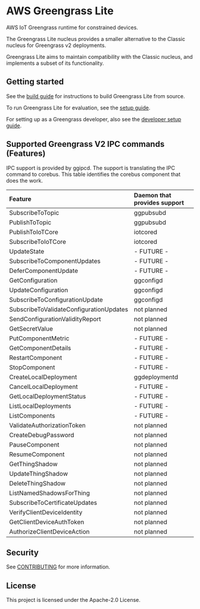 # AWS Greengrass Lite

AWS IoT Greengrass runtime for constrained devices.

The Greengrass Lite nucleus provides a smaller alternative to the Classic
nucleus for Greengrass v2 deployments.

Greengrass Lite aims to maintain compatibility with the Classic nucleus, and
implements a subset of its functionality.

## Getting started

See the [build guide](docs/INSTALL.md) for instructions to build Greengrass Lite
from source.

To run Greengrass Lite for evaluation, see the [setup guide](docs/SETUP.md).

For setting up as a Greengrass developer, also see the
[developer setup guide](docs/DEVELOPMENT.md).

## Supported Greengrass V2 IPC commands (Features)

IPC support is provided by ggipcd. The support is translating the IPC command to
corebus. This table identifies the corebus component that does the work.

| Feature                                 | Daemon that provides support |
| :-------------------------------------- | :--------------------------- |
| SubscribeToTopic                        | ggpubsubd                    |
| PublishToTopic                          | ggpubsubd                    |
| PublishToIoTCore                        | iotcored                     |
| SubscribeToIoTCore                      | iotcored                     |
| UpdateState                             | - FUTURE -                   |
| SubscribeToComponentUpdates             | - FUTURE -                   |
| DeferComponentUpdate                    | - FUTURE -                   |
| GetConfiguration                        | ggconfigd                    |
| UpdateConfiguration                     | ggconfigd                    |
| SubscribeToConfigurationUpdate          | ggconfigd                    |
| SubscribeToValidateConfigurationUpdates | not planned                  |
| SendConfigurationValidityReport         | not planned                  |
| GetSecretValue                          | not planned                  |
| PutComponentMetric                      | - FUTURE -                   |
| GetComponentDetails                     | - FUTURE -                   |
| RestartComponent                        | - FUTURE -                   |
| StopComponent                           | - FUTURE -                   |
| CreateLocalDeployment                   | ggdeploymentd                |
| CancelLocalDeployment                   | - FUTURE -                   |
| GetLocalDeploymentStatus                | - FUTURE -                   |
| ListLocalDeployments                    | - FUTURE -                   |
| ListComponents                          | - FUTURE -                   |
| ValidateAuthorizationToken              | not planned                  |
| CreateDebugPassword                     | not planned                  |
| PauseComponent                          | not planned                  |
| ResumeComponent                         | not planned                  |
| GetThingShadow                          | not planned                  |
| UpdateThingShadow                       | not planned                  |
| DeleteThingShadow                       | not planned                  |
| ListNamedShadowsForThing                | not planned                  |
| SubscribeToCertificateUpdates           | not planned                  |
| VerifyClientDeviceIdentity              | not planned                  |
| GetClientDeviceAuthToken                | not planned                  |
| AuthorizeClientDeviceAction             | not planned                  |

## Security

See [CONTRIBUTING](docs/CONTRIBUTING.md#security-issue-notifications) for more
information.

## License

This project is licensed under the Apache-2.0 License.
